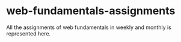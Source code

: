 # web-fundamentals-assignments


All the assignments of web fundamentals in weekly and monthly is represented here.
